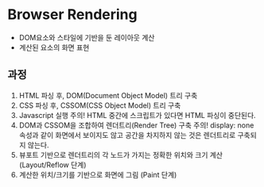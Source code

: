 # Browser Rendering

- DOM요소와 스타일에 기반을 둔 레이아웃 계산
- 계산된 요소의 화면 표현

## 과정

1. HTML 파싱 후, DOM(Document Object Model) 트리 구축
2. CSS 파싱 후, CSSOM(CSS Object Model) 트리 구축
3. Javascript 실행
   주의! HTML 중간에 스크립트가 있다면 HTML 파싱이 중단된다.
4. DOM과 CSSOM을 조합하여 렌더트리(Render Tree) 구축
   주의! display: none 속성과 같이 화면에서 보이지도 않고 공간을 차지하지 않는 것은 렌더트리로 구축되지 않는다.
5. 뷰포트 기반으로 렌더트리의 각 노드가 가지는 정확한 위치와 크기 계산 (Layout/Reflow 단계)
6. 계산한 위치/크기를 기반으로 화면에 그림 (Paint 단계)
